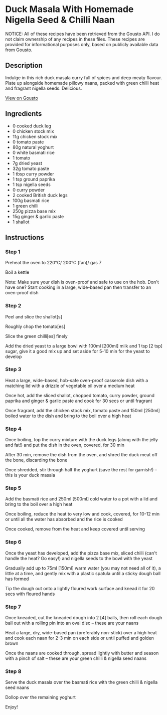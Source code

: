 # Duck Masala With Homemade Nigella Seed & Chilli Naan

NOTICE: All of these recipes have been retrieved from the Gousto API. I do not claim ownership of any recipes in these files. These recipes are provided for informational purposes only, based on publicly available data from Gousto.

## Description

Indulge in this rich duck masala curry full of spices and deep meaty flavour. Plate up alongside homemade pillowy naans, packed with green chilli heat and fragrant nigella seeds. Delicious.

[View on Gousto](https://www.gousto.co.uk/recipes/cookbook/duck-masala-with-homemade-nigella-seed-green-chilli-naan)

## Ingredients

- 0 cooked duck leg
- 0 chicken stock mix
- 11g chicken stock mix
- 0 tomato paste
- 80g natural yoghurt
- 0 white basmati rice
- 1 tomato
- 7g dried yeast
- 32g tomato paste
- 1 tbsp curry powder
- 1 tsp ground paprika
- 1 tsp nigella seeds
- 0 curry powder
- 2 cooked British duck legs
- 100g basmati rice
- 1 green chilli
- 250g pizza base mix
- 15g ginger & garlic paste
- 1 shallot

## Instructions


### Step 1

Preheat the oven to 220°C/ 200°C (fan)/ gas 7

Boil a kettle

Note: Make sure your dish is oven-proof and safe to use on the hob. Don't have one? Start cooking in a large, wide-based pan then transfer to an oven-proof dish


### Step 2

Peel and slice the shallot<span class="text-danger">[s]</span>

Roughly chop the tomato<span class="text-danger">[es]</span>

Slice the green chilli<span class="text-danger">[es]</span> finely

Add the dried yeast to a large bowl with 100ml <span class="text-danger">[200ml] </span>milk and 1 tsp <span class="text-danger">[2 tsp]</span> sugar, give it a good mix up and set aside for 5-10 min for the yeast to develop


### Step 3

Heat a large, wide-based, hob-safe oven-proof casserole dish with a matching lid with a drizzle of vegetable oil over a medium heat

Once hot, add the sliced shallot, chopped tomato, curry powder, ground paprika and ginger & garlic paste and cook for 30 secs or until fragrant

Once fragrant, add the chicken stock mix, tomato paste and 150ml <span class="text-danger">[250ml]</span> boiled water to the dish and bring to the boil over a high heat


### Step 4

Once boiling, top the curry mixture with the duck legs (along with the jelly and fat!) and put the dish in the oven, covered, for 30 min

After 30 min, remove the dish from the oven, and shred the duck meat off the bone, discarding the bone

Once shredded, stir through half the yoghurt (save the rest for garnish!) – this is your duck masala


### Step 5

Add the basmati rice and 250ml<span class="text-danger"> [500ml] </span>cold water to a pot with a lid and bring to the boil over a high heat

Once boiling, reduce the heat to very low and cook, covered, for 10-12 min or until all the water has absorbed and the rice is cooked

Once cooked, remove from the heat and keep covered until serving


### Step 6

Once the yeast has developed, add the pizza base mix, sliced chilli (can't handle the heat? Go easy!) and nigella seeds to the bowl with the yeast

Gradually add up to 75ml <span class="text-danger">[150ml] </span>warm water (you may not need all of it), a little at a time, and gently mix with a plastic spatula until a sticky dough ball has formed

Tip the dough out onto a lightly floured work surface and knead it for 20 secs with floured hands


### Step 7

Once kneaded, cut the kneaded dough into 2 <span class="text-danger">[4]</span> balls, then roll each dough ball out with a rolling pin into an oval disc – these are your naans

Heat a large, dry, wide-based pan (preferably non-stick) over a high heat and cook each naan for 2-3 min on each side or until puffed and golden brown

Once the naans are cooked through, spread lightly with butter and season with a pinch of salt – these are your green chilli & nigella seed naans

### Step 8

Serve the duck masala over the basmati rice with the green chilli & nigella seed naans

Dollop over the remaining yoghurt

Enjoy!


